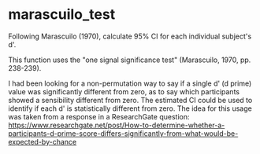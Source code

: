 # marascuilo_test
Following Marascuilo (1970), calculate 95% CI for each individual subject's d'.

This function uses the "one signal significance test" (Marascuilo, 1970, pp. 238-239).

I had been looking for a non-permutation way to say if a single d' (d prime) value was significantly different from zero, as to say which participants showed a sensibility different from zero. The estimated CI could be used to identify if each d' is statistically different from zero. The idea for this usage was taken from a response in a ResearchGate question: https://www.researchgate.net/post/How-to-determine-whether-a-participants-d-prime-score-differs-significantly-from-what-would-be-expected-by-chance
